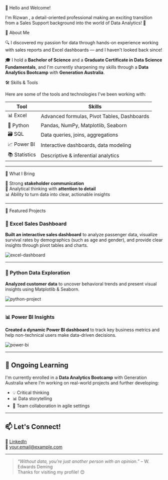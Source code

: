 👋 Hello and Welcome!

I'm Rizwan , a detail-oriented professional making an exciting transition from a Sales Support background into the world of Data Analytics! 🚀

🎯 About Me

🔍 I discovered my passion for data through hands-on experience working with sales reports and Excel dashboards — and I haven't looked back since!

🎓 I hold a **Bachelor of Science** and a **Graduate Certificate in Data Science Fundamentals**, and I'm currently sharpening my skills through a **Data Analytics Bootcamp** with **Generation Australia**.

🛠️ Skills & Tools

Here are some of the tools and technologies I've been working with:

| Tool      | Skills |
|-----------|------------|
| 📊 Excel        | Advanced formulas, Pivot Tables, Dashboards |
| 🐍 Python       | Pandas, NumPy, Matplotlib, Seaborn |
| 🗃️ SQL           | Data queries, joins, aggregations |
| 📈 Power BI     | Interactive dashboards, data modeling |
| 📚 Statistics   | Descriptive & inferential analytics |

---

🔎 What I Bring

💬 Strong **stakeholder communication**  
🧠 Analytical thinking with **attention to detail**  
📊 Ability to turn data into clear, actionable insights

---

🚀 Featured Projects

### 🧮 Excel Sales Dashboard  
**Built an interactive sales dashboard** to analyze passenger data, visualize survival rates by demographics (such as age and gender), and provide clear insights through pivot tables and charts.

![excel-dashboard](https://github.com/Rizwan70803/Titanic-Survival-Dashboard )

---

### 🐍 Python Data Exploration  
**Analyzed customer data** to uncover behavioral trends and present visual insights using Matplotlib & Seaborn.

![python-project](https://your-image-link.com/python-plot.png)

---

### 📊 Power BI Insights  
**Created a dynamic Power BI dashboard** to track key business metrics and help non-technical users make data-driven decisions.

![power-bi](https://your-image-link.com/powerbi.png)

---

## 💼 Ongoing Learning

I'm currently enrolled in a **Data Analytics Bootcamp** with Generation Australia where I’m working on real-world projects and further developing:

- 💡 Critical thinking
- 📊 Data storytelling
- 🤝 Team collaboration in agile settings

---

## 📫 Let's Connect!

🔗 [LinkedIn](#)  
📧 your.email@example.com

---

> *“Without data, you're just another person with an opinion.”* – W. Edwards Deming  
Thanks for visiting my profile! 😊


<!--
**Rizwan70803/Rizwan70803** is a ✨ _special_ ✨ repository because its `README.md` (this file) appears on your GitHub profile.

Here are some ideas to get you started:

- 🔭 I’m currently working on ...
- 🌱 I’m currently learning ...
- 👯 I’m looking to collaborate on ...
- 🤔 I’m looking for help with ...
- 💬 Ask me about ...
- 📫 How to reach me: ...
- 😄 Pronouns: ...
- ⚡ Fun fact: ...
-->
